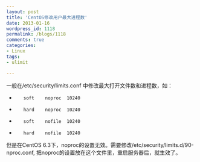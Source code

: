 ```yaml
---
layout: post
title: 'CentOS修改用户最大进程数'
date: 2013-01-16
wordpress_id: 1118
permalink: /blogs/1118
comments: true
categories:
- Linux
tags:
- ulimit

---
```

一般在/etc/security/limits.conf 中修改最大打开文件数和进程数，如：

*        soft    noproc  10240
*        hard    noproc  10240
*        soft    nofile  10240
*        hard    nofile  10240

但是在CentOS 6.3下，noproc的设置无效。需要修改/etc/security/limits.d/90-nproc.conf, 把noproc的设置放在这个文件里，重启服务器后，就生效了。
